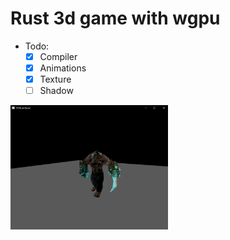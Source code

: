 # Rust 3d game with wgpu

- Todo: 
  - [x] Compiler
  - [x] Animations
  - [x] Texture
  - [ ] Shadow

<img src="./screenshot.png" width="50%"/>
